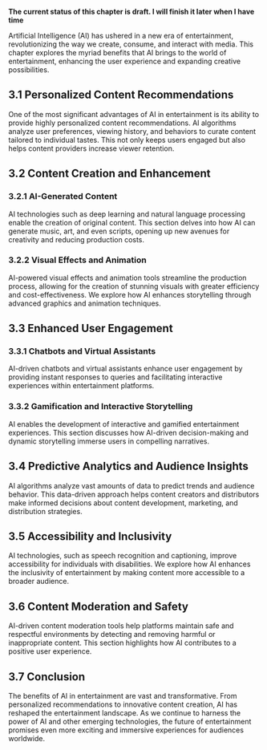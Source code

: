 **The current status of this chapter is draft. I will finish it later when I have time**

Artificial Intelligence (AI) has ushered in a new era of entertainment, revolutionizing the way we create, consume, and interact with media. This chapter explores the myriad benefits that AI brings to the world of entertainment, enhancing the user experience and expanding creative possibilities.

3.1 Personalized Content Recommendations
----------------------------------------

One of the most significant advantages of AI in entertainment is its ability to provide highly personalized content recommendations. AI algorithms analyze user preferences, viewing history, and behaviors to curate content tailored to individual tastes. This not only keeps users engaged but also helps content providers increase viewer retention.

3.2 Content Creation and Enhancement
------------------------------------

### 3.2.1 AI-Generated Content

AI technologies such as deep learning and natural language processing enable the creation of original content. This section delves into how AI can generate music, art, and even scripts, opening up new avenues for creativity and reducing production costs.

### 3.2.2 Visual Effects and Animation

AI-powered visual effects and animation tools streamline the production process, allowing for the creation of stunning visuals with greater efficiency and cost-effectiveness. We explore how AI enhances storytelling through advanced graphics and animation techniques.

3.3 Enhanced User Engagement
----------------------------

### 3.3.1 Chatbots and Virtual Assistants

AI-driven chatbots and virtual assistants enhance user engagement by providing instant responses to queries and facilitating interactive experiences within entertainment platforms.

### 3.3.2 Gamification and Interactive Storytelling

AI enables the development of interactive and gamified entertainment experiences. This section discusses how AI-driven decision-making and dynamic storytelling immerse users in compelling narratives.

3.4 Predictive Analytics and Audience Insights
----------------------------------------------

AI algorithms analyze vast amounts of data to predict trends and audience behavior. This data-driven approach helps content creators and distributors make informed decisions about content development, marketing, and distribution strategies.

3.5 Accessibility and Inclusivity
---------------------------------

AI technologies, such as speech recognition and captioning, improve accessibility for individuals with disabilities. We explore how AI enhances the inclusivity of entertainment by making content more accessible to a broader audience.

3.6 Content Moderation and Safety
---------------------------------

AI-driven content moderation tools help platforms maintain safe and respectful environments by detecting and removing harmful or inappropriate content. This section highlights how AI contributes to a positive user experience.

3.7 Conclusion
--------------

The benefits of AI in entertainment are vast and transformative. From personalized recommendations to innovative content creation, AI has reshaped the entertainment landscape. As we continue to harness the power of AI and other emerging technologies, the future of entertainment promises even more exciting and immersive experiences for audiences worldwide.
